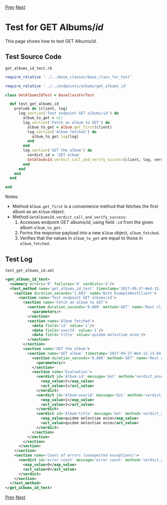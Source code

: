 <!--- GENERATED FILE, DO NOT EDIT --->
[Prev](./GetAlbums.md) [Next](./DeleteAlbumsId.md)

# Test for GET Albums/_id_

This page shows how to test GET Albums/_id_.

## Test Source Code

<code>get_albums_id_test.rb</code>
```ruby
require_relative '../../base_classes/base_class_for_test'

require_relative '../../endpoints/albums/get_albums_id'

class GetAlbumsIdTest < BaseClassForTest

  def test_get_albums_id
    prelude do |client, log|
      log.section('Test endpoint GET albums/id') do
        album_to_get = nil
        log.section('Fetch an album to GET') do
          album_to_get = Album.get_first(client)
          log.section('Album fetched') do
            album_to_get.log(log)
          end
        end
        log.section('GET the album') do
          verdict_id = 'GET album'
          GetAlbumsId.verdict_call_and_verify_success(client, log, verdict_id, album_to_get)
        end
      end
    end
  end

end
```

Notes:

- Method <code>Album.get_first</code> is a convenience method that fetches the first album as an <code>Album</code> object.
- Method <code>GetAlbumsId.verdict_call_and_verify_success</code>:
  1.  Accesses endpoint GET albums/_id_, using field <code>:id</code> from the given album <code>album_to_get</code>.
  2.  Forms the response payload into a new <code>Album</code> object, <code>album_fetched</code>.
  3.  Verifies that the values in <code>album_to_get</code> are equal to those in <code>album_fetched</code>.

##  Test Log

<code>test_get_albums_id.xml</code>
```xml
<get_albums_id_test>
  <summary errors='0' failures='0' verdicts='4'/>
  <test_method name='get_albums_id_test' timestamp='2017-09-27-Wed-15.13.03.302'>
    <section duration_seconds='1.603' name='With ExampleRestClient'>
      <section name='Test endpoint GET albums/id'>
        <section name='Fetch an album to GET'>
          <section duration_seconds='0.000' method='GET' name='Rest client' timestamp='2017-09-27-Wed-15.13.03.306' url='https://jsonplaceholder.typicode.com/albums'>
            <parameters/>
          </section>
          <section name='Album fetched'>
            <data field='id' value='1'/>
            <data field='userId' value='1'/>
            <data field='title' value='quidem molestiae enim'/>
          </section>
        </section>
        <section name='GET the album'>
          <section name='GET album' timestamp='2017-09-27-Wed-15.13.04.828'>
            <section duration_seconds='0.000' method='GET' name='Rest client' timestamp='2017-09-27-Wed-15.13.04.828' url='https://jsonplaceholder.typicode.com/albums/1'>
              <parameters/>
            </section>
            <section name='Evaluation'>
              <verdict id='Album-id' message='Got' method='verdict_assert_equal?' outcome='passed' volatile='false'>
                <exp_value>1</exp_value>
                <act_value>1</act_value>
              </verdict>
              <verdict id='Album-userid' message='Got' method='verdict_assert_equal?' outcome='passed' volatile='false'>
                <exp_value>1</exp_value>
                <act_value>1</act_value>
              </verdict>
              <verdict id='Album-title' message='Got' method='verdict_assert_equal?' outcome='passed' volatile='false'>
                <exp_value>quidem molestiae enim</exp_value>
                <act_value>quidem molestiae enim</act_value>
              </verdict>
            </section>
          </section>
        </section>
      </section>
    </section>
    <section name='Count of errors (unexpected exceptions)'>
      <verdict id='error count' message='error count' method='verdict_assert_equal?' outcome='passed' volatile='true'>
        <exp_value>0</exp_value>
        <act_value>0</act_value>
      </verdict>
    </section>
  </test_method>
</get_albums_id_test>
```

[Prev](./GetAlbums.md) [Next](./DeleteAlbumsId.md)
